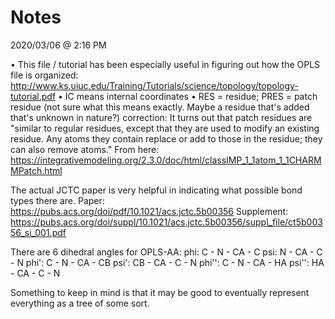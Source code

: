 # Notes

2020/03/06 @ 2:16 PM

• This file / tutorial has been especially useful in figuring out how the OPLS file is organized: http://www.ks.uiuc.edu/Training/Tutorials/science/topology/topology-tutorial.pdf
• IC means internal coordinates
• RES = residue; PRES = patch residue (not sure what this means exactly. Maybe a residue that's added that's unknown in nature?)
    correction: It turns out that patch residues are "similar to regular residues, except that they are used to modify an existing residue. Any atoms they contain replace or add to those in the residue; they can also remove atoms." From here: https://integrativemodeling.org/2.3.0/doc/html/classIMP_1_1atom_1_1CHARMMPatch.html

The actual JCTC paper is very helpful in indicating what possible bond types there are.
    Paper: https://pubs.acs.org/doi/pdf/10.1021/acs.jctc.5b00356
    Supplement: https://pubs.acs.org/doi/suppl/10.1021/acs.jctc.5b00356/suppl_file/ct5b00356_si_001.pdf

There are 6 dihedral angles for OPLS-AA:
    phi:    C   -   N   -   CA  -   C
    psi:    N   -   CA  -   C   -   N
    phi':   C   -   N   -   CA  -   CB
    psi':   CB  -   CA  -   C   -   N
    phi'':  C   -   N   -   CA  -   HA
    psi'':  HA  -   CA  -   C   -   N


Something to keep in mind is that it may be good to eventually represent everything as a tree of some sort.